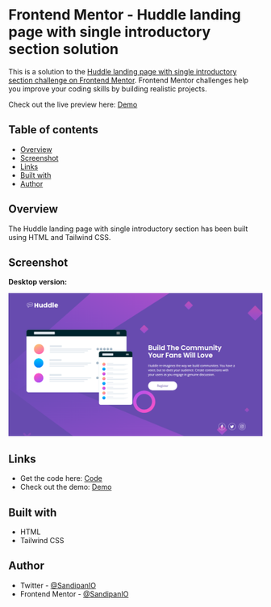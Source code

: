 # Frontend Mentor - Huddle landing page with single introductory section solution

This is a solution to the [Huddle landing page with single introductory section challenge on Frontend Mentor](https://www.frontendmentor.io/challenges/huddle-landing-page-with-a-single-introductory-section-B_2Wvxgi0). Frontend Mentor challenges help you improve your coding skills by building realistic projects. 

Check out the live preview here: [Demo](https://sandipan-huddle-page.netlify.app/)

## Table of contents

- [Overview](#overview)
- [Screenshot](#screenshot)
- [Links](#links)
- [Built with](#built-with)
- [Author](#author)

## Overview

The Huddle landing page with single introductory section has been built using HTML and Tailwind CSS. 

## Screenshot

**Desktop version:**

![Desktop Version of Huddle landing page with single introductory section](https://github.com/SandipanIO/frontend-mentor-projects/blob/main/huddle-page-with-single-intro-section/screenshots/huddle-page-with-single-intro-section.png)

## Links

- Get the code here: [Code](https://github.com/SandipanIO/frontend-mentor-projects/tree/main/huddle-page-with-single-intro-section/)
- Check out the demo: [Demo](https://sandipan-huddle-page.netlify.app/)


## Built with

- HTML
- Tailwind CSS

## Author

- Twitter - [@SandipanIO](https://www.twitter.com/SandipanIO)
- Frontend Mentor - [@SandipanIO](https://www.frontendmentor.io/profile/SandipanIO)